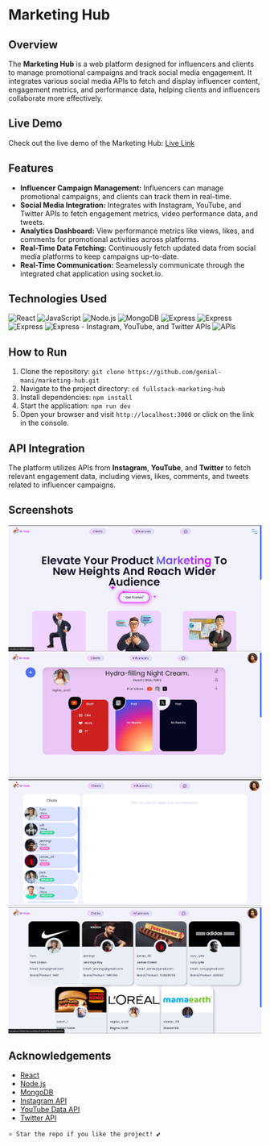 # Marketing Hub

## Overview

The **Marketing Hub** is a web platform designed for influencers and clients to manage promotional campaigns and track social media engagement. It integrates various social media APIs to fetch and display influencer content, engagement metrics, and performance data, helping clients and influencers collaborate more effectively.

## Live Demo

Check out the live demo of the Marketing Hub: [Live Link](https://fullstack-marketing-hub.vercel.app/)

## Features

- **Influencer Campaign Management:** Influencers can manage promotional campaigns, and clients can track them in real-time.
- **Social Media Integration:** Integrates with Instagram, YouTube, and Twitter APIs to fetch engagement metrics, video performance data, and tweets.
- **Analytics Dashboard:** View performance metrics like views, likes, and comments for promotional activities across platforms.
- **Real-Time Data Fetching:** Continuously fetch updated data from social media platforms to keep campaigns up-to-date.
- **Real-Time Communication:** Seamelessly communicate through the integrated chat application using socket.io.

## Technologies Used

  <img src="https://scontent.fjga1-1.fna.fbcdn.net/v/t39.30808-1/301799419_456670456474672_6566292128822508765_n.png?stp=dst-png_s200x200&_nc_cat=100&ccb=1-7&_nc_sid=f4b9fd&_nc_ohc=IMsC2KpWP7kQ7kNvgF_FPgG&_nc_ht=scontent.fjga1-1.fna&_nc_gid=AIKrf8p-u5fyHUVDhyxJmYo&oh=00_AYD6ZXN7WmduSaU7fE2sVCuMbDixcs98Kl9MKyq0t9Rsng&oe=66E914C2" alt="React" width="50" height="50">

  <img src="https://encrypted-tbn0.gstatic.com/images?q=tbn:ANd9GcRmyP1Fx_5N1ql7PIRnGFa2kx2_qmz7eimMXg&s" alt="JavaScript" width="50" height="50">

  <img src="https://encrypted-tbn0.gstatic.com/images?q=tbn:ANd9GcRYrNVwxlBhUzwBd6H4YqdJckckasr4N6PjQw&s" alt="Node.js" width="50" height="50">

  <img src="https://encrypted-tbn0.gstatic.com/images?q=tbn:ANd9GcShLkVVZFiwIEqwzm1SXhP7N7_dfIGchUww0w&s" alt="MongoDB" width="50" height="50">

  <img src="https://miro.medium.com/v2/resize:fit:1400/1*i2fRBk3GsYLeUk_Rh7AzHw.png" alt="Express" width="50" height="50">
  <img src="https://avatars.githubusercontent.com/u/10566080?s=280&v=4" alt="Express" width="50" height="50">
  <img src="https://encrypted-tbn0.gstatic.com/images?q=tbn:ANd9GcRN38qIx9MEyOa4Yuz6G9lwZE4OOqJ2hi5twQ&s" alt="Express" width="50" height="50">
  <img src="https://encrypted-tbn0.gstatic.com/images?q=tbn:ANd9GcRWzG86oxsa3O5yMsabNoSO97BDHVct5HmYbA&s" alt="Express" width="50" height="50">
- Instagram, YouTube, and Twitter APIs
  <img src="https://encrypted-tbn0.gstatic.com/images?q=tbn:ANd9GcQanEhw1QT9iIas30wGv0fDtr-2UeevMQX9rA&s" alt="APIs" width="50" height="50">

## How to Run

1. Clone the repository: `git clone https://github.com/genial-mani/marketing-hub.git`
2. Navigate to the project directory: `cd fullstack-marketing-hub`
3. Install dependencies: `npm install`
4. Start the application: `npm run dev`
5. Open your browser and visit `http://localhost:3000` or click on the link in the console.

## API Integration

The platform utilizes APIs from **Instagram**, **YouTube**, and **Twitter** to fetch relevant engagement data, including views, likes, comments, and tweets related to influencer campaigns.

## Screenshots

![Screenshot 1](client/src/Assets/Screenshot%202024-09-13%20021736.png)
![Screenshot 2](client/src/Assets/Screenshot%202024-09-13%20021139.png)
![Screenshot 3](client/src/Assets/Screenshot%202024-09-13%20021202.png)
![Screenshot 4](client/src/Assets/Screenshot%202024-09-13%20021211.png)

## Acknowledgements

- [React](https://reactjs.org/)
- [Node.js](https://nodejs.org/)
- [MongoDB](https://www.mongodb.com/)
- [Instagram API](https://developers.facebook.com/docs/instagram-api/)
- [YouTube Data API](https://developers.google.com/youtube/v3)
- [Twitter API](https://developer.twitter.com/)

`⭐ Star the repo if you like the project! 💕`
